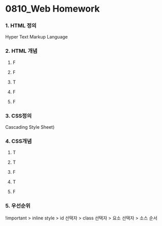 # 0810_Web Homework

### 1. HTML 정의

Hyper Text Markup Language 



### 2. HTML 개념

1) F

2) F

3) T

4) F

5) F





### 3. CSS정의

Cascading Style Sheet)



### 4. CSS개념

1) T

2) T

3) F

4) T

5) F





### 5. 우선순위

!important  > inline style > id 선택자 > class 선택자 > 요소 선택자 > 소스 순서